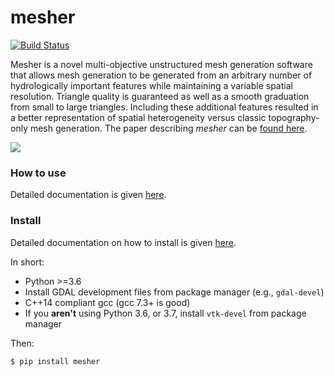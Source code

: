 # mesher
[![Build Status](https://travis-ci.org/Chrismarsh/mesher.svg?branch=master)](https://travis-ci.org/Chrismarsh/mesher)

Mesher is a novel multi-objective unstructured mesh generation software that allows mesh generation to be generated from an arbitrary number of hydrologically important features while maintaining a variable spatial resolution. Triangle quality is guaranteed as well as a smooth graduation from small to large triangles. Including these additional features resulted in a better representation of spatial heterogeneity versus classic topography-only mesh generation. The paper describing *mesher* can be [found here](https://www.usask.ca/hydrology/papers/Marsh,_et_al_2018.pdf).

![](docs/source/images/mesher_veg.png)

### How to use
Detailed documentation is given [here](https://mesher-hydro.readthedocs.io).

### Install

Detailed documentation on how to install is given [here](https://mesher-hydro.readthedocs.io/en/latest/installation.html).

In short:
  - Python >=3.6
  - Install GDAL development files from package manager (e.g., `gdal-devel`)
  - C++14 compliant gcc (gcc 7.3+ is good)
  - If you **aren't** using Python 3.6, or 3.7, install `vtk-devel` from package manager
  
Then:

```
$ pip install mesher
```





